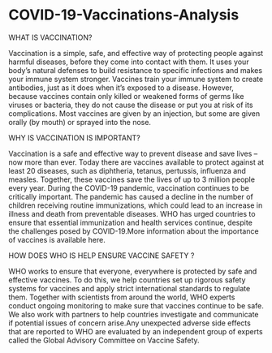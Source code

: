 # COVID-19-Vaccinations-Analysis

WHAT IS VACCINATION?

Vaccination is a simple, safe, and effective way of protecting people against harmful diseases, before they come into contact with them. It uses your body’s natural defenses to build resistance to specific infections and makes your immune system stronger.
Vaccines train your immune system to create antibodies, just as it does when it’s exposed to a disease. However, because vaccines contain only killed or weakened forms of germs like viruses or bacteria, they do not cause the disease or put you at risk of its complications.
Most vaccines are given by an injection, but some are given orally (by mouth) or sprayed into the nose.

WHY IS VACCINATION IS IMPORTANT?

Vaccination is a safe and effective way to prevent disease and save lives – now more than ever. Today there are vaccines available to protect against at least 20 diseases, such as diphtheria, tetanus, pertussis, influenza and measles. Together, these vaccines save the lives of up to 3 million people every year.
During the COVID-19 pandemic, vaccination continues to be critically important. The pandemic has caused a decline in the number of children receiving routine immunizations, which could lead to an increase in illness and death from preventable diseases. WHO has urged countries to ensure that essential immunization and health services continue, despite the challenges posed by COVID-19.More information about the importance of vaccines is available here.
 
HOW DOES WHO IS HELP ENSURE VACCINE SAFETY ?

WHO works to ensure that everyone, everywhere is protected by safe and effective vaccines. To do this, we help countries set up rigorous safety systems for vaccines and apply strict international standards to regulate them.
Together with scientists from around the world, WHO experts conduct ongoing monitoring to make sure that vaccines continue to be safe. We also work with partners to help countries investigate and communicate if potential issues of concern arise.Any unexpected adverse side effects that are reported to WHO are evaluated by an independent group of experts called the Global Advisory Committee on Vaccine Safety. 
